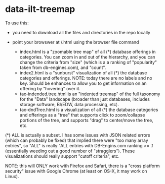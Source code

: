 # data-ilt-treemap


To use this:

- you need to download all the files and directories in the repo locally
- point your browswer at <localdir>/<various>.html using the browser file command

  - index.html is a "zoomable tree map" of all (*) database offerings in categories.
    You can zoom in and out of the hierarchy, and you can change the criteria 
    from "size" (which is a a ranking of "popularity" taken from db-engines.com),
    and "count". 
  - index2.html is a "sunburst" visualization of all (*) the database categories 
    and offerings. NOTE: today there are no labels and no key. Should be enhances
    to allow you to get information on an offering by "hovering" over it. 
  - tax-indended.tree.html is an "indented treemap" of the full taxonomy for the 
    "Data" landscape (broader than just databases, includes storage software, 
    BI/EDW, data processing, etc).
  - tax-dndTree.html is a visualization of all (*) the database categories and
    offerings as a "tree" that supports click to zoom/collapse portions of the 
    tree, and supports "drag" to center/move the tree, etc. 

(*) ALL is actually a subset. I has some issues with JSON related errors (which 
    can probably be fixed) that implied there were "too many array entries", 
    so "ALL" is really "ALL entries with DB-Engins.com ranking >= .1 (essentially
    weeding out a good number of "stragglers"). These visualizations should
    really support "cutoff criteria", etc. 

NOTE: this will ONLY work with Firefox and Safari, there is a "cross platform
security" issue with Google Chrome (at least on OS-X, it may work on Linux).


